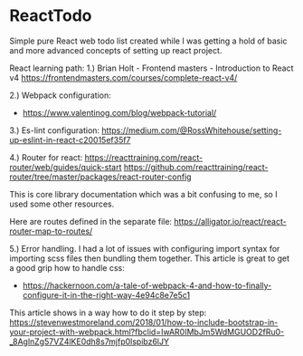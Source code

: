 # ReactTodo
Simple pure React web todo list created while I was getting a hold of basic and more advanced concepts of setting up react project.



React learning path:
1.) Brian Holt - Frontend masters - Introduction to React v4
https://frontendmasters.com/courses/complete-react-v4/
 
2.) Webpack configuration:
- https://www.valentinog.com/blog/webpack-tutorial/
 
3.) Es-lint configuration:
 https://medium.com/@RossWhitehouse/setting-up-eslint-in-react-c20015ef35f7
 
4.) Router for react:
https://reacttraining.com/react-router/web/guides/quick-start
https://github.com/reacttraining/react-router/tree/master/packages/react-router-config
 
This is core library documentation which was a bit confusing to me, so I used some other resources.
 
Here are routes defined in the separate file: https://alligator.io/react/react-router-map-to-routes/
 
5.) Error handling. I had a lot of issues with configuring import syntax for importing scss files then bundling them together. This article is great to get a good grip how to handle css:
- https://hackernoon.com/a-tale-of-webpack-4-and-how-to-finally-configure-it-in-the-right-way-4e94c8e7e5c1
 
This article shows in a way how to do it step by step: https://stevenwestmoreland.com/2018/01/how-to-include-bootstrap-in-your-project-with-webpack.html?fbclid=IwAR0IMbJm5WdMGUOD2fRu0-_8AglnZg57VZ4lKE0dh8s7mjfp0lspibz6lJY

